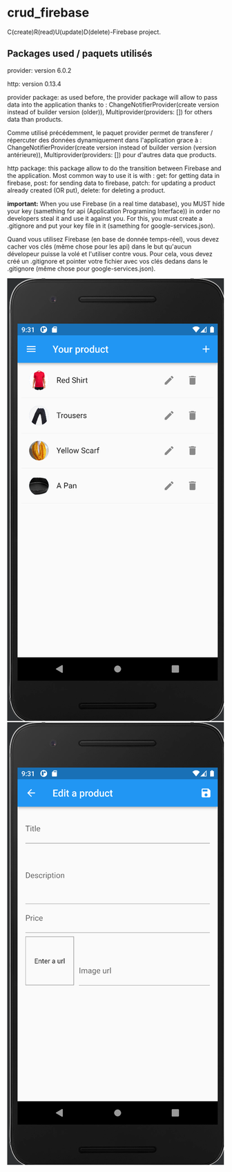 # crud_firebase

C(create)R(read)U(update)D(delete)-Firebase project.

## Packages used / paquets utilisés

provider: version 6.0.2

http: version 0.13.4

provider package: as used before, the provider package will allow to pass data into the application thanks to :
ChangeNotifierProvider(create version instead of builder version (older)), Multiprovider(providers: []) for others data than products.

Comme utilisé précédemment, le paquet provider permet de transferer / répercuter des données dynamiquement dans l'application grace à :
ChangeNotifierProvider(create version instead of builder version (version antérieure)), Multiprovider(providers: []) pour d'autres data que products.

http package: this package allow to do the transition between Firebase and the application. Most common way to use it is with :
get: for getting data in firebase, post: for sending data to firebase, patch: for updating a product already created (OR put), delete: for deleting a product.

**important:** When you use Firebase (in a real time database), you MUST hide your key (samething for api (Application Programing Interface)) in order no developers steal it and use it against you.
For this, you must create a .gitignore and put your key file in it (samething for google-services.json).

Quand vous utilisez Firebase (en base de donnée temps-réel), vous devez cacher vos clés (même chose pour les api) dans le but qu'aucun dévelopeur puisse la volé et l'utiliser contre vous.
Pour cela, vous devez créé un .gitignore et pointer votre fichier avec vos clés dedans dans le .gitignore (même chose pour google-services.json).


![cap1.png](/images/cap1.png)
![cap2.png](/images/cap2.png)